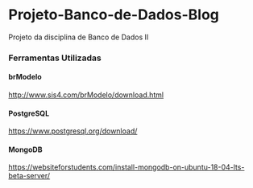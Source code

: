 # Projeto-Banco-de-Dados-Blog
Projeto da disciplina de Banco de Dados II

### Ferramentas Utilizadas  
#### brModelo  
http://www.sis4.com/brModelo/download.html
#### PostgreSQL   
https://www.postgresql.org/download/
#### MongoDB  
https://websiteforstudents.com/install-mongodb-on-ubuntu-18-04-lts-beta-server/
